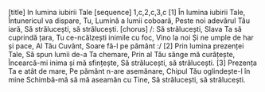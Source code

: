[title] In lumina iubirii Tale
[sequence] 1,c,2,c,3,c
[1]
În lumina iubirii Tale,
Întunericul va dispare,
Tu, Lumină a lumii coboară,
Peste noi adevărul Tău iară,
Să strălucești, să strălucești.
[chorus]
/: Să strălucești,
Slava Ta să cuprindă țara,
Tu ce-ncălzești inimile cu foc,
Vino la noi
Și ne umple de har și pace,
Al Tău Cuvânt,
Soare fă-l pe pământ :/
[2]
Prin lumina prezenței Tale,
Să spun lumii de-a Ta chemare,
Prin al Tău sânge mă curățește,
Încearcă-mi inima și mă sfințește,
Să strălucești, să strălucești.
[3]
Prezența Ta e atât de mare,
Pe pământ n-are asemănare,
Chipul Tău oglindește-l în mine
Schimbă-mă să mă aseamăn cu Tine,
Să strălucești, să strălucești.

